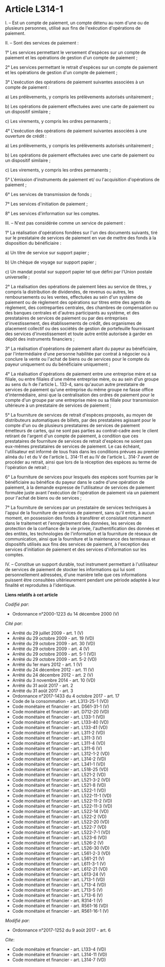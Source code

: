 # Article L314-1

I. – Est un compte de paiement, un compte détenu au nom d'une ou de plusieurs personnes, utilisé aux fins de l'exécution
d'opérations de paiement. 

II. – Sont des services de paiement : 

1° Les services permettant le versement d'espèces sur un compte de paiement et les opérations de gestion d'un compte de
paiement ; 

2° Les services permettant le retrait d'espèces sur un compte de paiement et les opérations de gestion d'un compte de
paiement ; 

3° L'exécution des opérations de paiement suivantes associées à un compte de paiement : 

a) Les prélèvements, y compris les prélèvements autorisés unitairement ; 

b) Les opérations de paiement effectuées avec une carte de paiement ou un dispositif similaire ; 

c) Les virements, y compris les ordres permanents ; 

4° L'exécution des opérations de paiement suivantes associées à une ouverture de crédit : 

a) Les prélèvements, y compris les prélèvements autorisés unitairement ; 

b) Les opérations de paiement effectuées avec une carte de paiement ou un dispositif similaire ; 

c) Les virements, y compris les ordres permanents ; 

5° L'émission d'instruments de paiement et/ ou l'acquisition d'opérations de paiement ; 

6° Les services de transmission de fonds ; 

7° Les services d'initiation de paiement ; 

8° Les services d'information sur les comptes. 

III. – N'est pas considérée comme un service de paiement : 

1° La réalisation d'opérations fondées sur l'un des documents suivants, tiré sur le prestataire de services de paiement en
vue de mettre des fonds à la disposition du bénéficiaire : 

a) Un titre de service sur support papier ; 

b) Un chèque de voyage sur support papier ; 

c) Un mandat postal sur support papier tel que défini par l'Union postale universelle ; 

2° La réalisation des opérations de paiement liées au service de titres, y compris la distribution de dividendes, de revenus
ou autres, les remboursements ou les ventes, effectuées au sein d'un système de paiement ou de règlement des opérations sur
titres entre des agents de règlement, des contreparties centrales, des chambres de compensation ou des banques centrales et
d'autres participants au système, et des prestataires de services de paiement ou par des entreprises d'investissement, des
établissements de crédit, des organismes de placement collectif ou des sociétés de gestion de portefeuille fournissant des
services d'investissement et toute autre entité autorisée à garder en dépôt des instruments financiers ; 

3° La réalisation d'opérations de paiement allant du payeur au bénéficiaire, par l'intermédiaire d'une personne habilitée par
contrat à négocier ou à conclure la vente ou l'achat de biens ou de services pour le compte du payeur uniquement ou du
bénéficiaire uniquement ; 

4° La réalisation d'opérations de paiement entre une entreprise mère et sa filiale, ou entre filiales d'une même entreprise
mère, ou au sein d'un groupe au sens du h de l'article L. 133-4, sans qu'aucun autre prestataire de services de paiement
qu'une entreprise du même groupe ne fasse office d'intermédiaire, ainsi que la centralisation des ordres de paiement pour le
compte d'un groupe par une entreprise mère ou sa filiale pour transmission ultérieure à un prestataire de services de
paiement ; 

5° La fourniture de services de retrait d'espèces proposés, au moyen de distributeurs automatiques de billets, par des
prestataires agissant pour le compte d'un ou de plusieurs prestataires de services de paiement émetteurs de cartes, qui ne
sont pas parties au contrat-cadre avec le client retirant de l'argent d'un compte de paiement, à condition que ces
prestataires de fourniture de services de retrait d'espèces ne soient pas eux-mêmes prestataires de services de paiement. Le
cas échéant, l'utilisateur est informé de tous frais dans les conditions prévues au premier alinéa du I et du V de l'article
L. 314-11 et au IV de l'article L. 314-7 avant de procéder au retrait, ainsi que lors de la réception des espèces au terme de
l'opération de retrait ; 

6° La fourniture de services pour lesquels des espèces sont fournies par le bénéficiaire au bénéfice du payeur dans le cadre
d'une opération de paiement, à la demande expresse de l'utilisateur de services de paiement formulée juste avant l'exécution
de l'opération de paiement via un paiement pour l'achat de biens ou de services ; 

7° La fourniture de services par un prestataire de services techniques à l'appui de la fourniture de services de paiement,
sans qu'il entre, à aucun moment, en possession des fonds à transférer et consistant notamment dans le traitement et
l'enregistrement des données, les services de protection de la confiance de la vie privée, l'authentification des données et
des entités, les technologies de l'information et la fourniture de réseaux de communication, ainsi que la fourniture et la
maintenance des terminaux et dispositifs utilisés aux fins des services de paiement, à l'exception des services d'initiation
de paiement et des services d'information sur les comptes. 

IV. – Constitue un support durable, tout instrument permettant à l'utilisateur de services de paiement de stocker les
informations qui lui sont personnellement adressées, d'une manière telle que ces informations puissent être consultées
ultérieurement pendant une période adaptée à leur finalité et reproduites à l'identique.

**Liens relatifs à cet article**

_Codifié par_:

  - Ordonnance n°2000-1223 du 14 décembre 2000 (V)

_Cité par_:

  - Arrêté du 29 juillet 2009 - art. 1 (V)
  - Arrêté du 29 octobre 2009 - art. 19 (VD)
  - Arrêté du 29 octobre 2009 - art. 30 (VD)
  - Arrêté du 29 octobre 2009 - art. 4 (V)
  - Arrêté du 29 octobre 2009 - art. 5-1 (VD)
  - Arrêté du 29 octobre 2009 - art. 5-2 (VD)
  - Arrêté du 1er mars 2012 - art. 1 (V)
  - Arrêté du 24 décembre 2012 - art. 11 (V)
  - Arrêté du 24 décembre 2012 - art. 2 (V)
  - Arrêté du 3 novembre 2014 - art. 10 (VD)
  - Arrêté du 31 août 2017 - art. 2
  - Arrêté du 31 août 2017 - art. 3
  - Ordonnance n°2017-1433 du 4 octobre 2017 - art. 17
  - Code de la consommation - art. L313-25-1 (VD)
  - Code monétaire et financier - art. D561-31-1 (V)
  - Code monétaire et financier - art. D712-20 (VD)
  - Code monétaire et financier - art. L133-1 (VD)
  - Code monétaire et financier - art. L133-40 (VD)
  - Code monétaire et financier - art. L133-41 (VD)
  - Code monétaire et financier - art. L311-2 (VD)
  - Code monétaire et financier - art. L311-3 (V)
  - Code monétaire et financier - art. L311-4 (VD)
  - Code monétaire et financier - art. L311-6 (V)
  - Code monétaire et financier - art. L312-1-2 (VD)
  - Code monétaire et financier - art. L314-2 (VD)
  - Code monétaire et financier - art. L341-1 (VD)
  - Code monétaire et financier - art. L518-25 (VD)
  - Code monétaire et financier - art. L521-2 (VD)
  - Code monétaire et financier - art. L521-3-2 (VD)
  - Code monétaire et financier - art. L521-8 (VD)
  - Code monétaire et financier - art. L522-1 (VD)
  - Code monétaire et financier - art. L522-11-1 (VD)
  - Code monétaire et financier - art. L522-11-2 (VD)
  - Code monétaire et financier - art. L522-11-3 (VD)
  - Code monétaire et financier - art. L522-14 (VD)
  - Code monétaire et financier - art. L522-2 (VD)
  - Code monétaire et financier - art. L522-20 (VD)
  - Code monétaire et financier - art. L522-7 (VD)
  - Code monétaire et financier - art. L522-7-1 (VD)
  - Code monétaire et financier - art. L523-6 (VD)
  - Code monétaire et financier - art. L526-2 (V)
  - Code monétaire et financier - art. L526-30 (VD)
  - Code monétaire et financier - art. L561-2-3 (VD)
  - Code monétaire et financier - art. L561-21 (V)
  - Code monétaire et financier - art. L611-3-1 (V)
  - Code monétaire et financier - art. L612-21 (VD)
  - Code monétaire et financier - art. L613-24 (V)
  - Code monétaire et financier - art. L713-1 (VD)
  - Code monétaire et financier - art. L713-4 (VD)
  - Code monétaire et financier - art. L713-5 (V)
  - Code monétaire et financier - art. L713-6 (V)
  - Code monétaire et financier - art. R314-1 (V)
  - Code monétaire et financier - art. R561-16 (VD)
  - Code monétaire et financier - art. R561-16-1 (V)

_Modifié par_:

  - Ordonnance n°2017-1252 du 9 août 2017 - art. 6

_Cite_:

  - Code monétaire et financier - art. L133-4 (VD)
  - Code monétaire et financier - art. L314-11 (VD)
  - Code monétaire et financier - art. L314-7 (VD)
